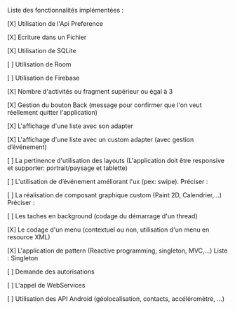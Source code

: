 Liste des fonctionnalités implémentées :

[X] Utilisation de l'Api Preference


[X] Ecriture dans un Fichier

[X] Utilisation de SQLite

[ ] Utilisation de Room

[ ] Utilisation de Firebase

[X] Nombre d'activités ou fragment supérieur ou égal à 3

[X] Gestion du bouton Back (message pour confirmer que l'on veut réellement quitter l'application)

[X] L'affichage d'une liste avec son adapter

[X] L'affichage d'une liste avec un custom adapter (avec gestion d’événement)

[ ] La pertinence d'utilisation des layouts (L'application doit être responsive et supporter: portrait/paysage et tablette)

[ ] L'utilisation de d’événement améliorant l'ux (pex: swipe). Préciser :

[ ] La réalisation de composant graphique custom (Paint 2D, Calendrier,...) Préciser :

[ ] Les taches en background (codage du démarrage d'un thread)

[X] Le codage d'un menu (contextuel ou non, utilisation d'un menu en resource XML)

[X] L'application de pattern (Reactive programming, singleton, MVC,...) Liste : Singleton

[ ] Demande des autorisations

[ ] L'appel de WebServices

[ ] Utilisation des API Android (géolocalisation, contacts, accéléromètre, ...)
